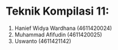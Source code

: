 # Teknik Kompilasi 11:
1. Hanief Widya Wardhana (4611420024)
2. Muhammad Afifudin (4611420025)
3. Uswanto (4611421142)

